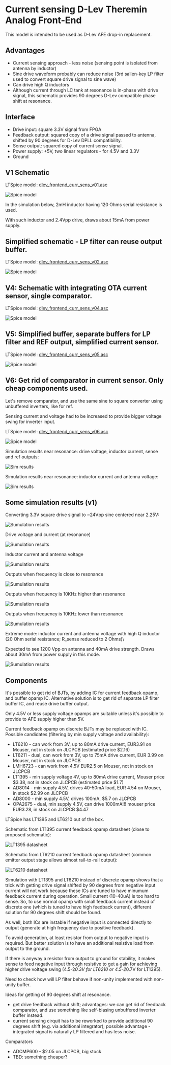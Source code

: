 Current sensing D-Lev Theremin Analog Front-End
===============================================

This model is intended to be used as D-Lev AFE drop-in replacement.

Advantages
----------

* Current sensing approach - less noise (sensing point is isolated from antenna by inductor)
* Sine drive waveform probably can reduce noise (3rd sallen-key LP filter used to convert square drive signal to sine wave)
* Can drive high Q inductors
* Although current through LC tank at resonance is in-phase with drive signal, this schematic provides 90 degrees D-Lev compatible phase shift at resonance.


Interface
---------

* Drive input: square 3.3V signal from FPGA
* Feedback output: squared copy of a drive signal passed to antenna, shifted by 90 degrees for D-Lev DPLL compatibility.
* Sense output: squared copy of current sense signal.
* Power supply: +5V, two linear regulators - for 4.5V and 3.3V
* Ground


V1 Schematic
------------

LTSpice model: [dlev_frontend_curr_sens_v01.asc](dlev_frontend_curr_sens_v01.asc)

![Spice model](images/dlev_afe_current_sensing_ltspice_model.png)

In the simulation below, 2mH inductor having 120 Ohms serial resistance is used.

With such inductor and 2.4Vpp drive, draws about 15mA from power supply.


Simplified schematic - LP filter can reuse output buffer.
-----------------------------------------------------------------------------------------------

LTSpice model: [dlev_frontend_curr_sens_v02.asc](dlev_frontend_curr_sens_v02.asc)

![Spice model](images/dlev_afe_current_sensing_ltspice_model_simplified.png)


V4: Schematic with integrating OTA current sensor, single comparator.
-----------------------------------------------------------------------------------------------

LTSpice model: [dlev_frontend_curr_sens_v04.asc](dlev_frontend_curr_sens_v04.asc)

![Spice model](images/dlev_afe_current_sensing_ltspice_model_v4.png)


V5: Simplified buffer, separate buffers for LP filter and REF output, simplified current sensor.
-----------------------------------------------------------------------------------------------

LTSpice model: [dlev_frontend_curr_sens_v05.asc](dlev_frontend_curr_sens_v05.asc)

![Spice model](images/dlev_afe_current_sensing_ltspice_model_v5.png)


V6: Get rid of comparator in current sensor. Only cheap components used.
-----------------------------------------------------------------------

Let's remove comparator, and use the same sine to square converter using unbuffered inverters, like for ref.

Sensing current and voltage had to be increased to provide bigger voltage swing for inverter input.


LTSpice model: [dlev_frontend_curr_sens_v06.asc](dlev_frontend_curr_sens_v06.asc)

![Spice model](images/dlev_afe_current_sensing_ltspice_model_v6.png)

Simulation results near resonance: drive voltage, inductor current, sense and ref outputs:

![Sim results](images/sim_drive_and_sense_io_v6.png)

Simulation results near resonance: inductor current and antenna voltage:

![Sim results](images/sim_lc_current_and_ant_voltage_v6.png)



Some simulation results (v1)
----------------------------

Converting 3.3V square drive signal to ~24Vpp sine centered near 2.25V:

![Sumulation results](images/ltspice_sim_square_input_to_sine.png)

Drive voltage and current (at resonance)

![Sumulation results](images/ltspice_sim_drive_voltage_and_current.png)

Inductor current and antenna voltage	

![Sumulation results](images/ltspice_sim_inductor_current_and_antenna_voltage.png)

Outputs when frequency is close to resonance

![Sumulation results](images/ltspice_sim_outputs_resonance.png)

Outputs when frequency is 10KHz higher than resonance

![Sumulation results](images/ltspice_sim_outputs_higher_freq.png)

Outputs when frequency is 10KHz lower than resonance

![Sumulation results](images/ltspice_sim_outputs_lower_freq.png)


Extreme mode: inductor current and antenna voltage with high Q inductor (20 Ohm serial resistance; R_sense reduced to 2 Ohms)\

Expected to see 1200 Vpp on antenna and 40mA drive strength. Draws about 30mA from power supply in this mode.

![Sumulation results](images/ltspice_sim_ind_current_ant_voltage_res_high_q.png)





Components
----------

It's possible to get rid of BJTs, by adding IC for current feedback opamp, and buffer opamp IC.
Alternative solution is to get rid of separate LP filter buffer IC, and reuse drive buffer output.

Only 4.5V or less supply voltage opamps are suitable unless it's possible to provide to AFE supply higher than 5V.

Current feedback opamp on discrete BJTs may be replaced with IC. Possible candidates (filtering by min supply voltage and availability):

* LT6210 - can work from 3V, up to 80mA drive current, EUR3.91 on Mouser, not in stock on JLCPCB (estimated price $2.16)
* LT6211 - dual, can work from 3V, up to 75mA drive current, EUR 3.99 on Mouser, not in stock on JLCPCB
* LMH6723 - can work from 4.5V EUR2.5 on Mouser, not in stock on JLCPCB
* LT1395 - min supply voltage 4V, up to 80mA drive current, Mouser price $3.38, not in stock on JLCPCB (estimated price $1.7)
* AD8014 - min supply 4.5V, drives 40-50mA load, EUR 4.54 on Mouser, in stock $2.99 on JLCPCB
* AD8000 - min supply 4.5V, drives 100mA, $5.7 on JLCPCB
* OPA2675 - dual, min supply 4.5V, can drive 1000mA!!! mouser price EUR3.28, in stock on JLCPCB $4.47


LTSpice has LT1395 and LT6210 out of the box.

Schematic from LT1395 current feedback opamp datasheet (close to proposed schematic):

![LT1395 datasheet](images/LT1395_simplified_schematic.png)

Schematic from LT6210 current feedback opamp datasheet (common emitter output stage allows almost rail-to-rail output):

![LT6210 datasheet](images/LT6210_simplified_schematic.png)
 

Simulation with LT1395 and LT6210 instead of discrete opamp shows that a trick with 
getting drive signal shifted by 90 degrees from negative input current will not work because these ICs are tuned to have minumum feedback current during operation.
Small current (10-40uA) is too hard to sense. So, to use normal opamp with small feedback current instead of discrete one (which is tuned to have high feedback current), 
different solution for 90 degrees shift should be found.

As well, both ICs are instable if negative input is connected directly to output (generate at high frequency due to positive feedback).

To avoid generation, at least resistor from output to negative input is required. But better solution is to have an additional resistive load from output to the ground.

If there is anyway a resistor from output to ground for stability, it makes sense to feed negative input through 
resistive to get a gain for achieving higher drive voltage swing (4.5-2*0.3V for LT6210 or 4.5-2*0.7V for LT1395).

Need to check how will LP filter behave if non-unity implemented with non-unity buffer.

Ideas for getting of 90 degrees shift at resonance.

* get drive feedback without shift; advantages: we can get rid of feedback comparator, and use something like self-biasing unbuffered inverter buffer instead.
* current sensing cirquit has to be reworked to provide additional 90 degrees shift (e.g. via additional integrator); possible advantage - integrated signal is naturally LP filtered and has less noise.


Comparators

* ADCMP600 - $2.05 on JLCPCB, big stock
* TBD: something cheaper?



